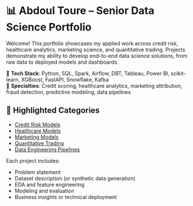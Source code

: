 # 📊 Abdoul Toure – Senior Data Science Portfolio

Welcome! This portfolio showcases my applied work across credit risk, healthcare analytics, marketing science, and quantitative trading. 
Projects demonstrate my ability to develop end-to-end data science solutions, from raw data to deployed models and dashboards.

🔧 **Tech Stack**: Python, SQL, Spark, Airflow, DBT, Tableau, Power BI, scikit-learn, XGBoost, FastAPI, Snowflake, Kafka  
📍 **Specialties**: Credit scoring, healthcare analytics, marketing attribution, fraud detection, predictive modeling, data pipelines

## 🚀 Highlighted Categories
- [Credit Risk Models](https://github.com/Kaisersose6/AbdoulT_DSPortfolio/tree/78b11aacdea4b466effd9a77b6614974b512bac4/Credit%20Risk%20Modeling%20Projects)
- [Healthcare Models](./healthcare-models/)
- [Marketing Models](./marketing-models/)
- [Quantitative Trading](./trading-models/)
- [Data Engineering Pipelines](./data-engineering/)

Each project includes:
- Problem statement
- Dataset description (or synthetic data generation)
- EDA and feature engineering
- Modeling and evaluation
- Business insights or technical deployment

